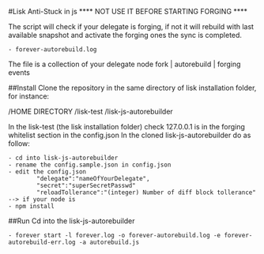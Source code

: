 #Lisk Anti-Stuck in js
**** NOT USE IT BEFORE STARTING FORGING ****

The script will check if your delegate is forging, if not it will rebuild with last available snapshot and activate the forging ones the sync is completed.

    - forever-autorebuild.log

The file is a collection of your delegate node fork | autorebuild | forging events

##Install
Clone the repository in the same directory of lisk installation folder, for instance:

/HOME DIRECTORY
    /lisk-test
    /lisk-js-autorebuilder

In the lisk-test (the lisk installation folder) check 127.0.0.1 is in the forging whitelist section in the config.json
In the cloned lisk-js-autorebuilder do as follow:

    - cd into lisk-js-autorebuilder
    - rename the config.sample.json in config.json
    - edit the config.json
            "delegate":"nameOfYourDelegate",
            "secret":"superSecretPasswd"
            "reloadTollerance":"(integer) Number of diff block tollerance" --> if your node is 
    - npm install

##Run
Cd into the lisk-js-autorebuilder

    - forever start -l forever.log -o forever-autorebuild.log -e forever-autorebuild-err.log -a autorebuild.js
